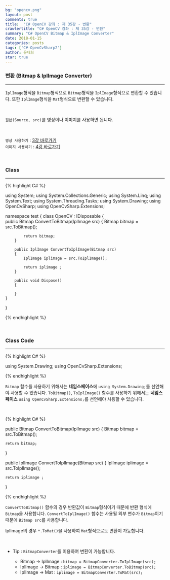 ```yaml
---
bg: "opencv.png"
layout: post
comments: true
title:  "C# OpenCV 강좌 : 제 35강 - 변환"
crawlertitle: "C# OpenCV 강좌 : 제 35강 - 변환"
summary: "C# OpenCV Bitmap & IplImage Converter"
date: 2018-01-15
categories: posts
tags: ['C#-OpenCvSharp2']
author: 윤대희
star: true
---
```


### 변환 (Bitmap & IplImage Converter) ###
----------

`IplImage`형식을 `Bitmap`형식으로 `Bitmap`형식을 `IplImage`형식으로 변환할 수 있습니다. 또한 `IplImage`형식을 `Mat`형식으로 변환할 수 있습니다.

<br>

`원본(Source, src)`를 영상이나 이미지를 사용하면 됩니다.

<br>

`영상 사용하기` : [3강 바로가기][3강]
<br>
`이미지 사용하기` : [4강 바로가기][4강]

<br>

### Class ###
----------

{% highlight C# %}

using System;
using System.Collections.Generic;
using System.Linq;
using System.Text;
using System.Threading.Tasks;
using System.Drawing;
using OpenCvSharp;
using OpenCvSharp.Extensions;

namespace test
{
    class OpenCV : IDisposable
    {  
        public Bitmap ConvertToBitmap(IplImage src)
        {
            Bitmap bitmap = src.ToBitmap();

            return bitmap;
        }
            
        public IplImage ConvertToIplImage(Bitmap src)
        {
            IplImage iplimage = src.ToIplImage();

            return iplimage ;
        }
                   
        public void Dispose()
        {
                 
        }
    }
}

{% endhighlight %}

<br>

### Class Code ###
----------
{% highlight C# %}

using System.Drawing;
using OpenCvSharp.Extensions;

{% endhighlight %}

`Bitmap` 함수를 사용하기 위해서는 **네임스페이스**에 `using System.Drawing;`를 선언해야 사용할 수 있습니다.
`ToBitmap()`, `ToIplImage()` 함수를 사용하기 위해서는 **네임스페이스** `using OpenCvSharp.Extensions;`를 선언해야 사용할 수 있습니다.

<br>

{% highlight C# %}

public Bitmap ConvertToBitmap(IplImage src)
{
    Bitmap bitmap = src.ToBitmap();

    return bitmap;
}
    
public IplImage ConvertToIplImage(Bitmap src)
{
    IplImage iplimage = src.ToIplImage();

    return iplimage ;
}

{% endhighlight %}

`ConvertToBitmap()` 함수의 경우 반환값이 `Bitmap`형식이기 때문에 반환 형식에 `Bitmap`을 사용합니다. `ConvertToIplImage()` 함수는 사용될 외부 변수가 `Bitmap`이기 때문에 `Bitmap src`를 사용합니다.

IplImage의 경우 `*.ToMat()`을 사용하여 `Mat`형식으로도 변환이 가능합니다.

<br>

* Tip : `BitmapConverter`를 이용하여 변환이 가능합니다.

    * Bitmap → IplImage : `bitmap = BitmapConverter.ToIplImage(src);`
    * IplImage → Bitmap : `iplimage = BitmapConverter.ToBitmap(src);`
    * IplImage → Mat : `iplimage = BitmapConverter.ToMat(src);`

<br>

[3강]: https://076923.github.io/posts/C-opencv-3/
[4강]: https://076923.github.io/posts/C-opencv-4/
